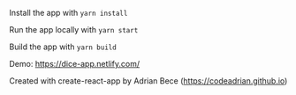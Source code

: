 

Install the app with `yarn install`

Run the app locally with `yarn start`

Build the app with `yarn build`

Demo: https://dice-app.netlify.com/

Created with create-react-app by Adrian Bece (https://codeadrian.github.io)
